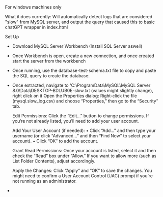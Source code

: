 For windows machines only

What it does currently:
Will automatically detect logs that are considered "slow" from MySQL server, and output the query that caused this to basic chatGPT wrapper in index.html

Set Up
- Download MySQL Server Workbench (Install SQL Server aswell)
- Once Workbench is open, create a new connection, and once created start the server from the workbench
- Once running, use the database-test-schema.txt file to copy and paste the SQL query to create the database.









- Once extracted, navigate to 'C:\ProgramData\MySQL\MySQL Server 8.0\Data\DESKTOP-BDLUB0E-slow.txt (values might slightly change), right click on it
  Open the Properties dialog:
  Right-click the file (mysql.slow_log.csv) and choose “Properties,” then go to the “Security” tab.

  Edit Permissions:
  Click the “Edit…” button to change permissions. If you’re not already listed, you’ll need to add your user account.

  Add Your User Account (if needed):
  • Click “Add…” and then type your username (or click “Advanced…” and then “Find Now” to select your account).
  • Click “OK” to add the account.

  Grant Read Permissions:
  Once your account is listed, select it and then check the “Read” box under “Allow.”
  If you want to allow more (such as List Folder Contents), adjust accordingly.

  Apply the Changes:
  Click “Apply” and “OK” to save the changes.
  You might need to confirm a User Account Control (UAC) prompt if you’re not running as an administrator.

- 

